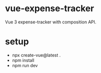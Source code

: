 # vue-expense-tracker
Vue 3 expense-tracker with composition API.

# setup 
- npx create-vue@latest .
- npm install
- npm run dev
